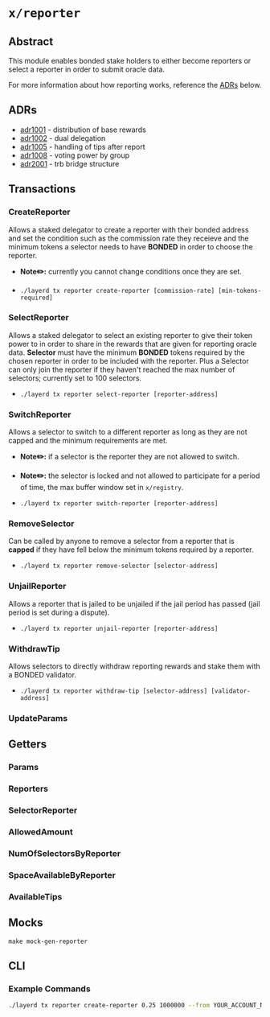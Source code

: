 # `x/reporter`

## Abstract

This module enables bonded stake holders to either become reporters or select a reporter in order to submit oracle data.

For more information about how reporting works, reference the [ADRs](#adrs) below.

## ADRs

- [adr1001](https://github.com/tellor-io/Layer/blob/main/docs/adr/adr1001.md) - distribution of base rewards
- [adr1002](https://github.com/tellor-io/Layer/blob/main/docs/adr/adr1002.md) - dual delegation
- [adr1005](https://github.com/tellor-io/Layer/blob/main/docs/adr/adr1005.md) - handling of tips after report
- [adr1008](https://github.com/tellor-io/Layer/blob/main/docs/adr/adr1008.md) - voting power by group
- [adr2001](https://github.com/tellor-io/Layer/blob/main/docs/adr/adr2001.md) - trb bridge structure

## Transactions

### CreateReporter
Allows a staked delegator to create a reporter with their bonded address and set the condition such as the commission rate they receieve and the minimum tokens a selector needs to have **BONDED** in order to choose the reporter.  
- **Note✏️:** currently you cannot change conditions once they are set.  

- `./layerd tx reporter create-reporter [commission-rate] [min-tokens-required]`

### SelectReporter
Allows a staked delegator to select an existing reporter to give their token power to in order to share in the rewards that are given for reporting oracle data. **Selector** must have the minimum **BONDED** tokens required by the chosen reporter in order to be included with the reporter. Plus a Selector can only join the reporter if they haven't reached the max number of selectors; currently set to 100 selectors.

- `./layerd tx reporter select-reporter [reporter-address]`

### SwitchReporter
Allows a selector to switch to a different reporter as long as they are not capped and the minimum requirements are met.  

- **Note✏️:** if a selector is the reporter they are not allowed to switch.
- **Note✏️:** the selector is locked and not allowed to participate for a period of time, the max buffer window set in `x/registry`.

- `./layerd tx reporter switch-reporter [reporter-address]`

### RemoveSelector
Can be called by anyone to remove a selector from a reporter that is **capped** if they have fell below the minimum tokens required by a reporter.

- `./layerd tx reporter remove-selector [selector-address]`

### UnjailReporter
Allows a reporter that is jailed to be unjailed if the jail period has passed (jail period is set during a dispute).

- `./layerd tx reporter unjail-reporter [reporter-address]`

### WithdrawTip
Allows selectors to directly withdraw reporting rewards and stake them with a BONDED validator.

- `./layerd tx reporter withdraw-tip [selector-address] [validator-address]`

### UpdateParams

## Getters

### Params

### Reporters

### SelectorReporter

### AllowedAmount

### NumOfSelectorsByReporter

### SpaceAvailableByReporter

### AvailableTips

## Mocks

`make mock-gen-reporter`

## CLI

### Example Commands

```sh
./layerd tx reporter create-reporter 0.25 1000000 --from YOUR_ACCOUNT_NAME --chain-id layertest-3 --fees 10loya --yes
```
